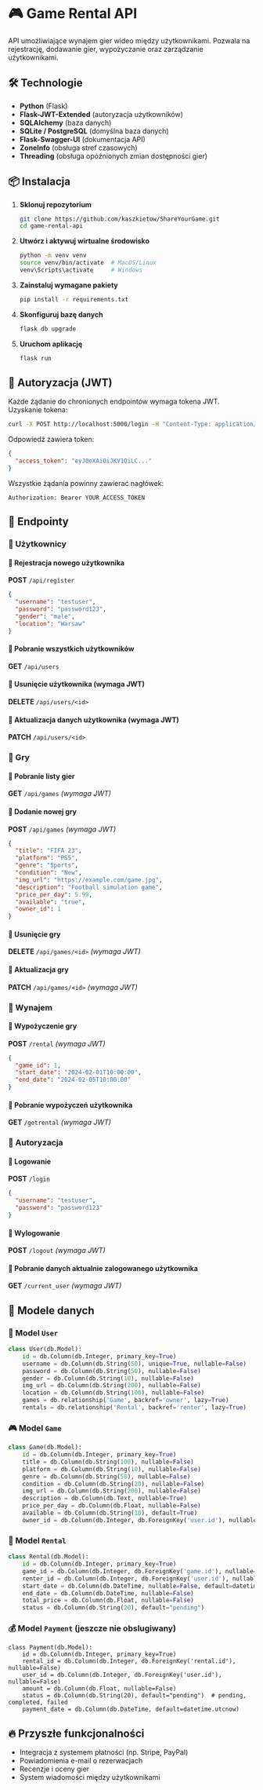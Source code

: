 # 🎮 Game Rental API

API umożliwiające wynajem gier wideo między użytkownikami. Pozwala na rejestrację, dodawanie gier, wypożyczanie oraz zarządzanie użytkownikami.

## 🛠 Technologie

- **Python** (Flask)
- **Flask-JWT-Extended** (autoryzacja użytkowników)
- **SQLAlchemy** (baza danych)
- **SQLite / PostgreSQL** (domyślna baza danych)
- **Flask-Swagger-UI** (dokumentacja API)
- **ZoneInfo** (obsługa stref czasowych)
- **Threading** (obsługa opóźnionych zmian dostępności gier)

## 📦 Instalacja

1. **Sklonuj repozytorium**
   ```sh
   git clone https://github.com/kaszkietow/ShareYourGame.git
   cd game-rental-api
   ```

2. **Utwórz i aktywuj wirtualne środowisko**
   ```sh
   python -m venv venv
   source venv/bin/activate  # MacOS/Linux
   venv\Scripts\activate     # Windows
   ```

3. **Zainstaluj wymagane pakiety**
   ```sh
   pip install -r requirements.txt
   ```

4. **Skonfiguruj bazę danych**
   ```sh
   flask db upgrade
   ```

5. **Uruchom aplikację**
   ```sh
   flask run
   ```

## 🔑 Autoryzacja (JWT)

Każde żądanie do chronionych endpointów wymaga tokena JWT. Uzyskanie tokena:
```sh
curl -X POST http://localhost:5000/login -H "Content-Type: application/json" -d '{"username":"testuser","password":"password"}'
```
Odpowiedź zawiera token:
```json
{
  "access_token": "eyJ0eXAiOiJKV1QiLC..."
}
```
Wszystkie żądania powinny zawierać nagłówek:
```
Authorization: Bearer YOUR_ACCESS_TOKEN
```

## 📌 Endpointy

### 🔹 Użytkownicy

#### 🔹 Rejestracja nowego użytkownika
**POST** `/api/register`
```json
{
  "username": "testuser",
  "password": "password123",
  "gender": "male",
  "location": "Warsaw"
}
```

#### 🔹 Pobranie wszystkich użytkowników
**GET** `/api/users`

#### 🔹 Usunięcie użytkownika (wymaga JWT)  
**DELETE** `/api/users/<id>`

#### 🔹 Aktualizacja danych użytkownika (wymaga JWT)  
**PATCH** `/api/users/<id>`

### 🔹 Gry

#### 🔹 Pobranie listy gier  
**GET** `/api/games` _(wymaga JWT)_

#### 🔹 Dodanie nowej gry  
**POST** `/api/games` _(wymaga JWT)_
```json
{
  "title": "FIFA 23",
  "platform": "PS5",
  "genre": "Sports",
  "condition": "New",
  "img_url": "https://example.com/game.jpg",
  "description": "Football simulation game",
  "price_per_day": 5.99,
  "available": "true",
  "owner_id": 1
}
```

#### 🔹 Usunięcie gry  
**DELETE** `/api/games/<id>` _(wymaga JWT)_

#### 🔹 Aktualizacja gry  
**PATCH** `/api/games/<id>` _(wymaga JWT)_

### 🔹 Wynajem

#### 🔹 Wypożyczenie gry  
**POST** `/rental` _(wymaga JWT)_
```json
{
  "game_id": 1,
  "start_date": "2024-02-01T10:00:00",
  "end_date": "2024-02-05T10:00:00"
}
```

#### 🔹 Pobranie wypożyczeń użytkownika  
**GET** `/getrental` _(wymaga JWT)_

### 🔹 Autoryzacja

#### 🔹 Logowanie  
**POST** `/login`
```json
{
  "username": "testuser",
  "password": "password123"
}
```

#### 🔹 Wylogowanie  
**POST** `/logout` _(wymaga JWT)_

#### 🔹 Pobranie danych aktualnie zalogowanego użytkownika  
**GET** `/current_user` _(wymaga JWT)_

## 📌 Modele danych

### 🧑 Model `User`
```python
class User(db.Model):
    id = db.Column(db.Integer, primary_key=True)
    username = db.Column(db.String(50), unique=True, nullable=False)
    password = db.Column(db.String(50), nullable=False)
    gender = db.Column(db.String(10), nullable=False)
    img_url = db.Column(db.String(200), nullable=False)
    location = db.Column(db.String(100), nullable=False)
    games = db.relationship('Game', backref='owner', lazy=True)
    rentals = db.relationship('Rental', backref='renter', lazy=True)
```

### 🎮 Model `Game`
```python
class Game(db.Model):
    id = db.Column(db.Integer, primary_key=True)
    title = db.Column(db.String(100), nullable=False)
    platform = db.Column(db.String(10), nullable=False)
    genre = db.Column(db.String(50), nullable=False)
    condition = db.Column(db.String(20), nullable=False)
    img_url = db.Column(db.String(200), nullable=False)
    description = db.Column(db.Text, nullable=True)
    price_per_day = db.Column(db.Float, nullable=False)
    available = db.Column(db.String(10), default=True)
    owner_id = db.Column(db.Integer, db.ForeignKey('user.id'), nullable=False)
```

### 📅 Model `Rental`
```python
class Rental(db.Model):
    id = db.Column(db.Integer, primary_key=True)
    game_id = db.Column(db.Integer, db.ForeignKey('game.id'), nullable=False)
    renter_id = db.Column(db.Integer, db.ForeignKey('user.id'), nullable=False)
    start_date = db.Column(db.DateTime, nullable=False, default=datetime.utcnow)
    end_date = db.Column(db.DateTime, nullable=False)
    total_price = db.Column(db.Float, nullable=False)
    status = db.Column(db.String(20), default="pending")
```
### 💰 Model `Payment` (jeszcze nie obslugiwany)
```
class Payment(db.Model):
    id = db.Column(db.Integer, primary_key=True)
    rental_id = db.Column(db.Integer, db.ForeignKey('rental.id'), nullable=False)
    user_id = db.Column(db.Integer, db.ForeignKey('user.id'), nullable=False)
    amount = db.Column(db.Float, nullable=False)
    status = db.Column(db.String(20), default="pending")  # pending, completed, failed
    payment_date = db.Column(db.DateTime, default=datetime.utcnow)
```


## 🔥 Przyszłe funkcjonalności

- Integracja z systemem płatności (np. Stripe, PayPal)
- Powiadomienia e-mail o rezerwacjach
- Recenzje i oceny gier
- System wiadomości między użytkownikami

